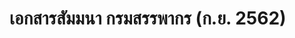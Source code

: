 เอกสารสัมมนา กรมสรรพากร (ก.ย. 2562)
=======================


<!--stackedit_data:
eyJoaXN0b3J5IjpbLTc0OTk0MTU5OF19
-->